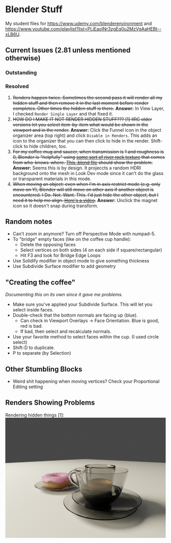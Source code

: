 Blender Stuff
=============

My student files for https://www.udemy.com/blenderenvironment and
https://www.youtube.com/playlist?list=PLjEaoINr3zgEq0u2MzVgAaHEBt--xLB6U. 

## Current Issues (2.81 unless mentioned otherwise)

### Outstanding


### Resolved
1. ~~Renders happen twice. Sometimes the second pass it will render all my hidden stuff and then remove    it in the last moment before render completes. Other times the hidden stuff is there.~~ **Answer:** In View Layer, I checked `Render Single Layer` and that fixed it.
2. ~~HOW DO I MAKE IT NOT RENDER HIDDEN STUFF??? [1] IIRC older versions let you select item-by-item
   what would be shown in the viewport and in the render.~~ **Answer:** Click the Funnel icon in the 
   object organizer area (top right) and click `Disable in Renders`. This adds an icon to the organizer that you can then click to hide in the render. Shift-click to hide children, too.
3. ~~For my coffee mug and saucer, when transmission is 1 and roughness is 0, Blender is "helpfully"
    using [some sort of river rock texture](https://www.youtube.com/watch?v=TaRx-s5RH6Q) that 
    comes from who-knows-where. [This .blend file](https://github.com/bbhart/blenderstuff/blob/52cb4cbfa4dcebf28826a55b27d10801fd723888/donut-blender28/donut-and-coffee.blend) should show 
    the problem.~~ **Answer:** Seems this is by design. It projeccts a random HDRI background onto
    the mesh in Look Dev mode since it can't do the glass or transparent materials in this mode.
4. ~~When moving an object: even when I'm in axis restrict mode (e.g. only move on Y), Blender
    will still move on other axis if another object is encountered. I Do. Not. Want. This.
    I'd just hide the other object, but I need it to help me align. [Here's a video](https://www.youtube.com/watch?v=axg2Etkm6s4).~~ **Answer:** Unclick the magnet icon so it doesn't snap 
    during transform.

## Random notes

* Can't zoom in anymore? Turn off Perspective Mode with numpad-5.
* To "bridge" empty faces (like on the coffee cup handle):
    * Delete the opposing faces
    * Select vertices on both sides (4 on each side if square/rectangular)
    * Hit F3 and look for Bridge Edge Loops
* Use Solidify modifier in object mode to give something thickness
* Use Subdivide Surface modifier to add geometry

## "Creating the coffee"
_Documenting this on its own since it gave me problems._
* Make sure you've applied your Subdivide Surface. This will let you select inside faces.
* Double-check that the bottom normals are facing up (blue). 
    * Can check in Viewport Overlays -> Face Orientation. Blue is good, red is bad. 
    * If bad, then select and recalculate normals.
* Use your favorite method to select faces within the cup. (I used circle select)
* Shift-D to duplicate.
* P to separate (by Selection)

## Other Stumbling Blocks
* Weird shit happening when moving vertices? Check your Proportional Editing setting

## Renders Showing Problems

Rendering hidden things [1]:
![please stop rendering things I have hidden](donut-blender28/renders/please-please-dont-render-hidden-objects.png)

